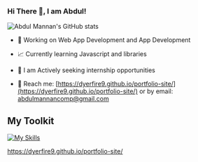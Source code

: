 ### Hi There 👋, I am Abdul!
![Abdul Mannan's GitHub stats](https://github-readme-stats.vercel.app/api?username=dyerfire9&show_icons=true&theme=radical)

- 💼 Working on Web App Development and App Development

- 📈 Currently learning Javascript and libraries

- 👯 I am Actively seeking internship opportunities

- 💬 Reach me: [https://dyerfire9.github.io/portfolio-site/](https://dyerfire9.github.io/portfolio-site/) or by email: abdulmannancomp@gmail.com


## My Toolkit
[![My Skills](https://skillicons.dev/icons?i=py,java,js,react,vue,html,css,r,mongodb,postgres,git,github,atom,vscode,idea)](https://skillicons.dev)



https://dyerfire9.github.io/portfolio-site/
